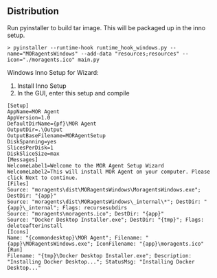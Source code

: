 ## Distribution

Run pyinstaller to build tar image. This will be packaged up in the inno setup.
```shell
> pyinstaller --runtime-hook runtime_hook_windows.py --name="MORagentsWindows" --add-data "resources;resources" --icon="./moragents.ico" main.py
```

Windows Inno Setup for Wizard:

1) Install Inno Setup
2) In the GUI, enter this setup and compile
   
```text
[Setup]
AppName=MOR Agent
AppVersion=1.0
DefaultDirName={pf}\MOR Agent
OutputDir=.\Output
OutputBaseFilename=MORAgentSetup
DiskSpanning=yes
SlicesPerDisk=1
DiskSliceSize=max
[Messages]
WelcomeLabel1=Welcome to the MOR Agent Setup Wizard
WelcomeLabel2=This will install MOR Agent on your computer. Please click Next to continue.
[Files]
Source: "moragents\dist\MORagentsWindows\MoragentsWindows.exe"; DestDir: "{app}"
Source: "moragents\dist\MORagentsWindows\_internal\*"; DestDir: "{app}\_internal"; Flags: recursesubdirs
Source: "moragents\moragents.ico"; DestDir: "{app}"
Source: "Docker Desktop Installer.exe"; DestDir: "{tmp}"; Flags: deleteafterinstall
[Icons]
Name: "{commondesktop}\MOR Agent"; Filename: "{app}\MORagentsWindows.exe"; IconFilename: "{app}\moragents.ico"
[Run]
Filename: "{tmp}\Docker Desktop Installer.exe"; Description: "Installing Docker Desktop..."; StatusMsg: "Installing Docker Desktop..."
```
